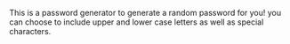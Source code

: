 This is a password generator to generate a random password for you! you can choose to include upper and lower case letters as well as special characters. 
